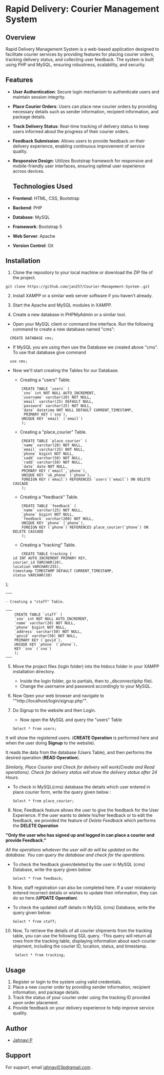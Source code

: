 # Rapid Delivery: Courier Management System

## Overview

Rapid Delivery Management System is a web-based application designed to facilitate courier services by providing features for placing courier orders, tracking delivery status, and collecting user feedback. The system is built using PHP and MySQL, ensuring robustness, scalability, and security.

## Features

- **User Authentication**: Secure login mechanism to authenticate users and maintain session integrity.
- **Place Courier Orders**: Users can place new courier orders by providing necessary details such as sender information, recipient information, and package details.
- **Track Delivery Status**: Real-time tracking of delivery status to keep users informed about the progress of their courier orders.
- **Feedback Submission**: Allows users to provide feedback on their delivery experience, enabling continuous improvement of service quality.
- **Responsive Design**: Utilizes Bootstrap framework for responsive and mobile-friendly user interfaces, ensuring optimal user experience across devices.

  ## Technologies Used

- **Frontend**: HTML, CSS, Bootstrap
- **Backend**: PHP
- **Database**: MySQL
- **Framework**: Bootstrap 5
- **Web Server**: Apache
- **Version Control**: Git


## Installation

1. Clone the repository to your local machine or download the ZIP file of the project.
   
~~~
git clone https://github.com/jan257/Courier-Management-System-.git
~~~

2. Install XAMPP or a similar web server software if you haven't already.

3. Start the Apache and MySQL modules in XAMPP.

4. Create a new database in PHPMyAdmin or a similar tool.

- Open your MySQL client or command line interface. Run the following command to create a new database named "cms":
        

~~~
  CREATE DATABASE cms;
~~~
    
    
- If MySQL you are using then use the Database we created above "cms". To use that database give command 

~~~
  use cms;
~~~
- Now we'll start creating the Tables for our Database.
    
    - Creating a "users" Table.

    ~~~ 
        CREATE TABLE `users` (
        `sno` int NOT NULL AUTO_INCREMENT,
        `username` varchar(20) NOT NULL,
        `email` varchar(25) DEFAULT NULL,
        `password` varchar(25) NOT NULL,
        `date` datetime NOT NULL DEFAULT CURRENT_TIMESTAMP,
         PRIMARY KEY (`sno`),
        UNIQUE KEY `email` (`email`)
        );
    ~~~
    
    - Creating a "place_courier"  Table.

    ~~~
        CREATE TABLE `place_courier` (
        `name` varchar(20) NOT NULL,
        `email` varchar(25) NOT NULL,
        `phone` bigint NOT NULL,
        `sadd` varchar(50) NOT NULL,
        `radd` varchar(50) NOT NULL,
        `date` date NOT NULL,
        PRIMARY KEY (`email`,`phone`),
        UNIQUE KEY `uk_phone` (`phone`),
        FOREIGN KEY (`email`) REFERENCES `users`(`email`) ON DELETE CASCADE
        );

    ~~~


    - Creating a "feedback" Table.

    ~~~
        CREATE TABLE `feedback` (
        `name` varchar(25) NOT NULL,
        `phone` bigint NOT NULL,
        `feedback` varchar(200) NOT NULL,
        UNIQUE KEY `phone` (`phone`),
        FOREIGN KEY (`phone`) REFERENCES place_courier(`phone`) ON DELETE CASCADE
        );

    ~~~

    - Creating a "tracking" Table.

    ~~~
        CREATE TABLE tracking (
    id INT AUTO_INCREMENT PRIMARY KEY,
    courier_id VARCHAR(20),
    location VARCHAR(255),
    timestamp TIMESTAMP DEFAULT CURRENT_TIMESTAMP,
    status VARCHAR(50)
);

    ~~~

    - Creating a "staff" Table.

    ~~~
        CREATE TABLE `staff` (
        `sno` int NOT NULL AUTO_INCREMENT,
        `name` varchar(20) NOT NULL,
        `phone` bigint NOT NULL,
        `address` varchar(50) NOT NULL,
        `govid` varchar(50) NOT NULL,
        PRIMARY KEY (`govid`),
        UNIQUE KEY `phone` (`phone`),
        KEY `sno` (`sno`)
        );
    ~~~
5. Move the project files (login folder) into the htdocs folder in your XAMPP installation directory.

    - Inside the login folder, go to partials, then to _dbconnect(php file).
    - Change the username and password accordingly to your MySQL.

6. Now Open your web browser and navigate to ""http://localhost/login/signup.php"".

7. Do Signup to the website and then Login.
   - Now open the MySQL and query the "users" Table 
    ~~~
    Select * from users;
    ~~~
It will show the registered users. (**CREATE Operation** is performed here and when the user doing **Signup** to the website).

It reads the data from the database (Users Table), and then performs the desired operation (**READ Operation**).

_Similarly, Place Courier and Check for delivery will work(Create and Read operations).
Check for delivery status will show the delivery status after 24 Hours._


- To check in MySQL(cms) database the details which user entered in place courier form, write the query given below :

    ~~~
    Select * from place_courier;
    ~~~


8. Now, Feedback feature allows the user to give the feedback for the User Experience.
If the user wants to delete his/her feedback or to edit the feedback, we provided the feature of *Delete Feedback* which performs the **DELETE Operation**

**"Only the user who has signed up and logged in can place a courier and provide Feedback."**

_All the operations whatever the user will do will be updated on the database. You can query the database and check for the operations._

- To check the feedback given/deleted by the user in MySQL (cms) Database, write the query given below:

    ~~~
    Select * from feedback;
    ~~~
 


9. Now, staff registration can also be completed here. If a user mistakenly entered incorrect details or wishes to update their information, they can do so here.(**UPDATE Operation**)
- To check the updated staff details in MySQL (cms) Database, write the query given below:

    ~~~
    Select * from staff;
    ~~~
10. Now, To retrieve the details of all courier shipments from the tracking table, you can use the following SQL query.
    -This query will return all rows from the tracking table, displaying information about each courier shipment, including the courier ID, location, status, and timestamp.
    
    ~~~
     Select * from tracking;
    ~~~


## Usage

1. Register or login to the system using valid credentials.
2. Place a new courier order by providing sender information, recipient information, and package details.
3. Track the status of your courier order using the tracking ID provided upon order placement.
4. Provide feedback on your delivery experience to help improve service quality.


## Author

- [Jahnavi P](https://github.com/jan257)

## Support

For support, email jahnavi03p@gmail.com .





